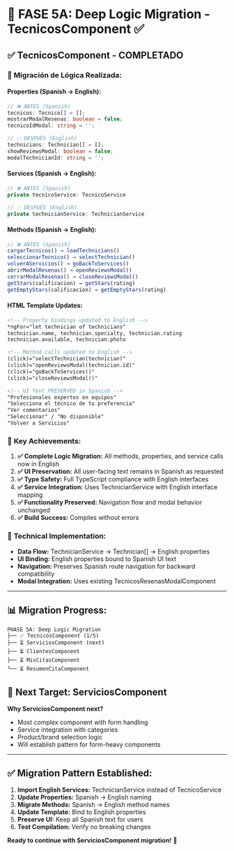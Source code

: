 # 🔄 FASE 5A: Deep Logic Migration - TecnicosComponent ✅

## ✅ **TecnicosComponent - COMPLETADO**

### 🔄 **Migración de Lógica Realizada:**

#### **Properties (Spanish → English):**
```typescript
// ❌ ANTES (Spanish)
tecnicos: Tecnico[] = [];
mostrarModalResenas: boolean = false;
tecnicoIdModal: string = '';

// ✅ DESPUÉS (English)
technicians: Technician[] = [];
showReviewsModal: boolean = false;
modalTechnicianId: string = '';
```

#### **Services (Spanish → English):**
```typescript
// ❌ ANTES (Spanish)
private tecnicoService: TecnicoService

// ✅ DESPUÉS (English)
private technicianService: TechnicianService
```

#### **Methods (Spanish → English):**
```typescript
// ❌ ANTES (Spanish)
cargarTecnicos() → loadTechnicians()
seleccionarTecnico() → selectTechnician()
volverAServicios() → goBackToServices()
abrirModalResenas() → openReviewsModal()
cerrarModalResenas() → closeReviewsModal()
getStars(calificacion) → getStars(rating)
getEmptyStars(calificacion) → getEmptyStars(rating)
```

#### **HTML Template Updates:**
```html
<!-- Property bindings updated to English -->
*ngFor="let technician of technicians"
technician.name, technician.specialty, technician.rating
technician.available, technician.photo

<!-- Method calls updated to English -->
(click)="selectTechnician(technician)"
(click)="openReviewsModal(technician.id)"
(click)="goBackToServices()"
(click)="closeReviewsModal()"

<!-- UI Text PRESERVED in Spanish -->
"Profesionales expertos en equipos"
"Selecciona el técnico de tu preferencia"
"Ver comentarios"
"Seleccionar" / "No disponible"
"Volver a Servicios"
```

### 🎯 **Key Achievements:**

1. **✅ Complete Logic Migration:** All methods, properties, and service calls now in English
2. **✅ UI Preservation:** All user-facing text remains in Spanish as requested
3. **✅ Type Safety:** Full TypeScript compliance with English interfaces
4. **✅ Service Integration:** Uses TechnicianService with English interface mapping
5. **✅ Functionality Preserved:** Navigation flow and modal behavior unchanged
6. **✅ Build Success:** Compiles without errors

### 🔧 **Technical Implementation:**

- **Data Flow:** TechnicianService → Technician[] → English properties
- **UI Binding:** English properties bound to Spanish UI text
- **Navigation:** Preserves Spanish route navigation for backward compatibility
- **Modal Integration:** Uses existing TecnicosResenasModalComponent

---

## 📊 **Migration Progress:**

```
PHASE 5A: Deep Logic Migration
├── ✅ TecnicosComponent (1/5)
├── ⏳ ServiciosComponent (next)
├── ⏳ ClientesComponent
├── ⏳ MisCitasComponent
└── ⏳ ResumenCitaComponent
```

## 🎯 **Next Target: ServiciosComponent**

**Why ServiciosComponent next?**
- Most complex component with form handling
- Service integration with categories
- Product/brand selection logic
- Will establish pattern for form-heavy components

---

## ✅ **Migration Pattern Established:**

1. **Import English Services:** TechnicianService instead of TecnicoService
2. **Update Properties:** Spanish → English naming
3. **Migrate Methods:** Spanish → English method names
4. **Update Template:** Bind to English properties
5. **Preserve UI:** Keep all Spanish text for users
6. **Test Compilation:** Verify no breaking changes

**Ready to continue with ServiciosComponent migration!** 🚀
